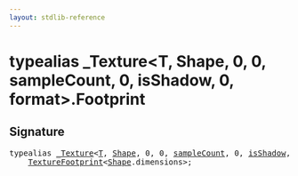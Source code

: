 ```yaml
---
layout: stdlib-reference
---
```


# typealias \_Texture\<T, Shape, 0, 0, sampleCount, 0, isShadow, 0, format\>\.Footprint

## Signature

<pre>
<span class='code_keyword'>typealias</span> <a href="index.md" class="code_type">_Texture</a>&lt;<a href="index.md#typeparam-T" class="code_type">T</a>, <a href="index.md#typeparam-Shape" class="code_type">Shape</a>, 0, 0, <a href="index.md#decl-sampleCount" class="code_var">sampleCount</a>, 0, <a href="index.md#decl-isShadow" class="code_var">isShadow</a>, 0, <a href="index.md#decl-format" class="code_var">format</a>&gt;.<a href="footprint-0.md" class="code_type">Footprint</a> = 
    <a href="../texturefootprint-07/index.md" class="code_type">TextureFootprint</a>&lt;<a href="index.md#typeparam-Shape" class="code_type">Shape</a>.dimensions&gt;;
</pre>


<script>
// Fix .md links to .html when on ReadTheDocs
if (window.location.hostname.includes('readthedocs') || 
    window.location.hostname.includes('rtfd.io')) {
  document.addEventListener('DOMContentLoaded', function() {
    const links = document.querySelectorAll('a');
    links.forEach(link => {
      if (link.getAttribute('href') && link.getAttribute('href').endsWith('.md')) {
        link.href = link.href.replace(/\.md($|#|\?)/, '.html$1');
      }
    });
  });
}
</script>
